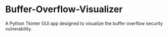 # Buffer-Overflow-Visualizer
A Python Tkinter GUI app designed to visualize the buffer overflow security vulnerability.

